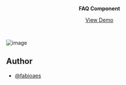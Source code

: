 

<div align="center">

<b> FAQ Component </b>

 <a href="https://fabioaes.github.io/faq_component/">View Demo</a>
 </div>
 
  <br />

![image](https://user-images.githubusercontent.com/101347552/214982713-799d7692-3cc6-466f-9d73-14394e37bd4c.png)

## Author

- [@fabioaes](https://github.com/fabioaes)
